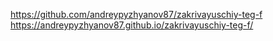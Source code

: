 https://github.com/andreypyzhyanov87/zakrivayuschiy-teg-f
https://andreypyzhyanov87.github.io/zakrivayuschiy-teg-f/
